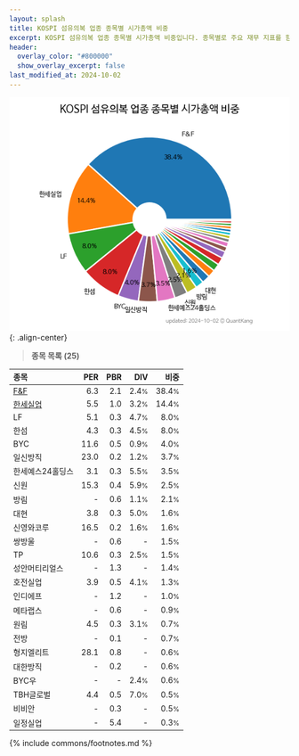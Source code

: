 ```yaml
---
layout: splash
title: KOSPI 섬유의복 업종 종목별 시가총액 비중
excerpt: KOSPI 섬유의복 업종 종목별 시가총액 비중입니다. 종목별로 주요 재무 지표를 함께 표시합니다.
header:
  overlay_color: "#800000"
  show_overlay_excerpt: false
last_modified_at: 2024-10-02
---
```



![KOSPI 섬유의복 업종 종목별 시가총액 비중](/stats/sector/images/kospi_업종_섬유의복_종목.png){: .align-center}


> **종목 목록 (25)**<a id="list"></a>

| **종목** | **PER** | **PBR** | **DIV** | **비중** |
| :------- | ------: | ------: | ------: | -------: |
| [F&F](/383220/) | 6.3 | 2.1 | 2.4<small>%</small> | 38.4<small>%</small> |
| [한세실업](/105630/) | 5.5 | 1.0 | 3.2<small>%</small> | 14.4<small>%</small> |
| LF | 5.1 | 0.3 | 4.7<small>%</small> | 8.0<small>%</small> |
| 한섬 | 4.3 | 0.3 | 4.5<small>%</small> | 8.0<small>%</small> |
| BYC | 11.6 | 0.5 | 0.9<small>%</small> | 4.0<small>%</small> |
| 일신방직 | 23.0 | 0.2 | 1.2<small>%</small> | 3.7<small>%</small> |
| 한세예스24홀딩스 | 3.1 | 0.3 | 5.5<small>%</small> | 3.5<small>%</small> |
| 신원 | 15.3 | 0.4 | 5.9<small>%</small> | 2.5<small>%</small> |
| 방림 | - | 0.6 | 1.1<small>%</small> | 2.1<small>%</small> |
| 대현 | 3.8 | 0.3 | 5.0<small>%</small> | 1.6<small>%</small> |
| 신영와코루 | 16.5 | 0.2 | 1.6<small>%</small> | 1.6<small>%</small> |
| 쌍방울 | - | 0.6 | - | 1.5<small>%</small> |
| TP | 10.6 | 0.3 | 2.5<small>%</small> | 1.5<small>%</small> |
| 성안머티리얼스 | - | 1.3 | - | 1.4<small>%</small> |
| 호전실업 | 3.9 | 0.5 | 4.1<small>%</small> | 1.3<small>%</small> |
| 인디에프 | - | 1.2 | - | 1.0<small>%</small> |
| 메타랩스 | - | 0.6 | - | 0.9<small>%</small> |
| 원림 | 4.5 | 0.3 | 3.1<small>%</small> | 0.7<small>%</small> |
| 전방 | - | 0.1 | - | 0.7<small>%</small> |
| 형지엘리트 | 28.1 | 0.8 | - | 0.6<small>%</small> |
| 대한방직 | - | 0.2 | - | 0.6<small>%</small> |
| BYC우 | - | - | 2.4<small>%</small> | 0.6<small>%</small> |
| TBH글로벌 | 4.4 | 0.5 | 7.0<small>%</small> | 0.5<small>%</small> |
| 비비안 | - | 0.3 | - | 0.5<small>%</small> |
| 일정실업 | - | 5.4 | - | 0.3<small>%</small> |

{% include commons/footnotes.md %}